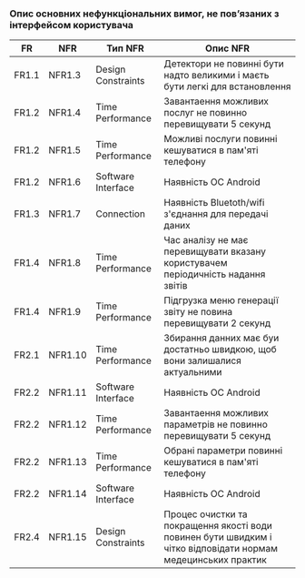 ### Опис основних нефункціональних вимог, не пов’язаних з інтерфейсом користувача
| FR | NFR | Тип NFR | Опис NFR |
| --- | --- | --- | --- |
| FR1.1 | NFR1.3 | Design Constraints | Детектори не повинні бути надто великими і маєть бути легкі для встановлення|
| FR1.2 | NFR1.4 | Time Performance | Завантаення можливих послуг не повинно перевищувати 5 секунд|
| FR1.2 | NFR1.5 | Time Performance | Можливі послуги повинні кешуватися в пам'яті телефону| 
| FR1.2 | NFR1.6 | Software Interface | Наявність  ОС Android | 
| FR1.3 | NFR1.7 | Connection | Наявність Bluetoth/wifi з'єднання для передачі даних  |
| FR1.4 | NFR1.8 | Time Performance | Час аналізу не має перевищувати вказану користувачем періодичність надання звітів |
| FR1.4 | NFR1.9 | Time Performance | Підгрузка меню генерації звіту не повина перевищувати 2 секунд |
| FR2.1 | NFR1.10 | Time Performance | Збирання данних має буи достатньо швидкою, щоб вони залишалися актуальними  | 
| FR2.2 | NFR1.11 | Software Interface | Наявність  ОС Android | 
| FR2.2 | NFR1.12 | Time Performance | Завантаення можливих параметрів не повинно перевищувати 5 секунд |
| FR2.2 | NFR1.13 | Time Performance | Обрані параметри повинні кешуватися в пам'яті телефону| 
| FR2.2 | NFR1.14 | Software Interface | Наявність  ОС Android | 
| FR2.4 | NFR1.15 | Design Constraints | Процес очистки та покращення якості води повинен бути швидким і чітко відповідати нормам медецинських практик| 